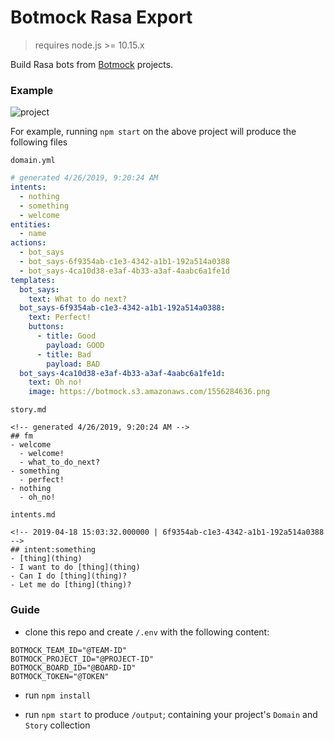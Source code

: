 # Botmock Rasa Export

> requires node.js >= 10.15.x

Build Rasa bots from [Botmock](https://botmock.com) projects.

### Example

![project](https://botmock.s3.amazonaws.com/1556284636.png)

For example, running `npm start` on the above project will produce the following files

`domain.yml`

```yaml
# generated 4/26/2019, 9:20:24 AM
intents:
  - nothing
  - something
  - welcome
entities:
  - name
actions:
  - bot_says
  - bot_says-6f9354ab-c1e3-4342-a1b1-192a514a0388
  - bot_says-4ca10d38-e3af-4b33-a3af-4aabc6a1fe1d
templates:
  bot_says:
    text: What to do next?
  bot_says-6f9354ab-c1e3-4342-a1b1-192a514a0388:
    text: Perfect!
    buttons:
      - title: Good
        payload: GOOD
      - title: Bad
        payload: BAD
  bot_says-4ca10d38-e3af-4b33-a3af-4aabc6a1fe1d:
    text: Oh no!
    image: https://botmock.s3.amazonaws.com/1556284636.png
```

`story.md`

```
<!-- generated 4/26/2019, 9:20:24 AM -->
## fm
- welcome
  - welcome!
  - what_to_do_next?
- something
  - perfect!
- nothing
  - oh_no!
```

`intents.md`

```
<!-- 2019-04-18 15:03:32.000000 | 6f9354ab-c1e3-4342-a1b1-192a514a0388 -->
## intent:something
- [thing](thing)
- I want to do [thing](thing)
- Can I do [thing](thing)?
- Let me do [thing](thing)?
```

### Guide

- clone this repo and create `/.env` with the following content:

```
BOTMOCK_TEAM_ID="@TEAM-ID"
BOTMOCK_PROJECT_ID="@PROJECT-ID"
BOTMOCK_BOARD_ID="@BOARD-ID"
BOTMOCK_TOKEN="@TOKEN"
```

- run `npm install`

- run `npm start` to produce `/output`; containing your project's `Domain` and `Story` collection
